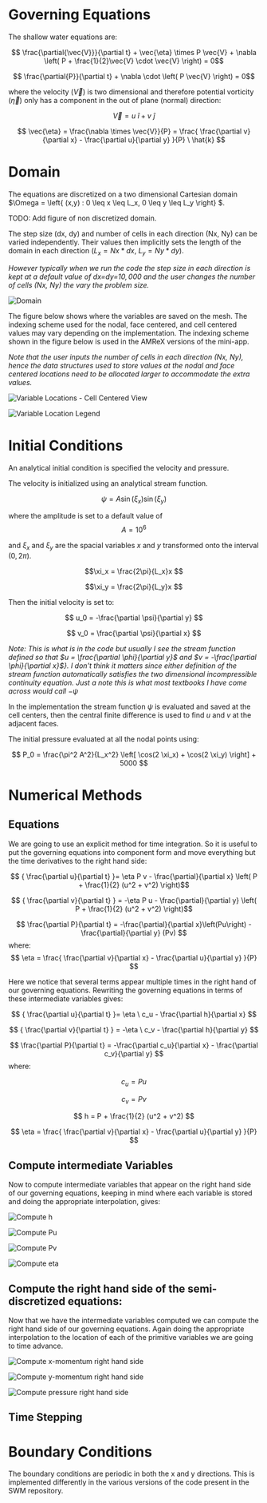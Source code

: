 # Governing Equations
The shallow water equations are:

$$ \frac{\partial{\vec{V}}}{\partial t} + \vec{\eta} \times P \vec{V} + \nabla \left( P + \frac{1}{2}\vec{V} \cdot \vec{V} \right) = 0$$

$$ \frac{\partial{P}}{\partial t} + \nabla \cdot \left( P \vec{V} \right) = 0$$

where the velocity $(\vec{V})$ is two dimensional and therefore potential vorticity $(\vec{\eta})$ only has a component in the out of plane (normal) direction:

$$ \vec{V} = u \ \hat{i} + v \ \hat{j} $$

$$ \vec{\eta} = \frac{\nabla \times \vec{V}}{P} = \frac{ \frac{\partial v}{\partial x} - \frac{\partial u}{\partial y} }{P} \ \hat{k} $$

# Domain


The equations are discretized on a two dimensional Cartesian domain $\Omega = \left\{ (x,y) : 0 \leq x \leq L_x,  0 \leq y \leq L_y \right\} $. 

TODO: Add figure of non discretized domain.

The step size (dx, dy) and number of cells in each direction (Nx, Ny) can be varied independently. Their values then implicitly sets the length of the domain in each direction $(L_x = Nx * dx, \ L_y = Ny * dy)$. 

*However typically when we run the code the step size in each direction is kept at a default value of dx=dy=$10,000$ and the user changes the number of cells (Nx, Ny) the vary the problem size.*  

![Domain](./figures/domain.png)

The figure below shows where the variables are saved on the mesh. The indexing scheme used for the nodal, face centered, and cell centered values may vary depending on the implementation. The indexing scheme shown in the figure below is used in the AMReX versions of the mini-app. 

*Note that the user inputs the number of cells in each direction (Nx, Ny), hence the data structures used to store values at the nodal and face centered locations need to be allocated larger to accommodate the extra values.*


![Variable Locations - Cell Centered View](./figures/Unit_Cell_Cell_Centered.jpg)

![Variable Location Legend](./figures/Variable_Location_Color_Legend.png)


# Initial Conditions
An analytical initial condition is specified the velocity and pressure.

The velocity is initialized using an analytical stream function. 

$$ \psi = A \sin(\xi_x) \sin(\xi_y) $$

where the amplitude is set to a default value of 
$$ A = 10^6 $$

and $\xi_x$ and $\xi_y$ are the spacial variables $x$ and $y$ transformed onto the interval $(0, 2\pi)$.

$$\xi_x = \frac{2\pi}{L_x}x $$

$$\xi_y = \frac{2\pi}{L_y}x $$

Then the initial velocity is set to:

$$ u_0 = -\frac{\partial \psi}{\partial y} $$

$$ v_0 = \frac{\partial \psi}{\partial x} $$

*Note: This is what is in the code but usually I see the stream function defined so that $u = \frac{\partial \phi}{\partial y}$ and $v = -\frac{\partial \phi}{\partial x}$}. I don't think it matters since either definition of the stream function automatically satisfies the two dimensional incompressible continuity equation. Just a note this is what most textbooks I have come across would call $-\psi$*

In the implementation the stream function $\psi$ is evaluated and saved at the cell centers, then the central finite difference is used to find $u$ and $v$ at the adjacent faces.

The initial pressure evaluated at all the nodal points using:

$$ P_0 =  \frac{\pi^2 A^2}{L_x^2} \left[ \cos(2 \xi_x) + \cos(2 \xi_y) \right] + 5000 $$ 

# Numerical Methods

## Equations
We are going to use an explicit method for time integration. So it is useful to put the governing equations into component form and move everything but the time derivatives to the right hand side:

$$ { \frac{\partial u}{\partial t} }= \eta P v - \frac{\partial}{\partial x} \left( P + \frac{1}{2} (u^2 + v^2) \right)$$


$$  { \frac{\partial v}{\partial t} } = -\eta P u - \frac{\partial}{\partial y} \left( P + \frac{1}{2} (u^2 + v^2) \right)$$


$$  \frac{\partial P}{\partial t} = -\frac{\partial}{\partial x}\left(Pu\right) - \frac{\partial}{\partial y} (Pv) $$
where:
$$ \eta = \frac{ \frac{\partial v}{\partial x} - \frac{\partial u}{\partial y} }{P} $$

Here we notice that several terms appear multiple times in the right hand of our governing equations. Rewriting the governing equations in terms of these intermediate variables gives:

$$ { \frac{\partial u}{\partial t} }= \eta \ c_u - \frac{\partial h}{\partial x} $$


$$  { \frac{\partial v}{\partial t} } = -\eta \ c_v - \frac{\partial h}{\partial y} $$


$$  \frac{\partial P}{\partial t} = -\frac{\partial c_u}{\partial x} - \frac{\partial c_v}{\partial y} $$
where:

$$ c_u = P u $$

$$ c_v = P v $$

$$ h = P + \frac{1}{2} (u^2 + v^2)  $$

$$ \eta = \frac{ \frac{\partial v}{\partial x} - \frac{\partial u}{\partial y} }{P} $$

## Compute intermediate Variables
Now to compute intermediate variables that appear on the right hand side of our governing equations, keeping in mind where each variable is stored and doing the appropriate interpolation, gives:

![Compute h](./figures/compute_h.png)

![Compute Pu](./figures/compute_pu.png)

![Compute Pv](./figures/compute_pv.png)

![Compute eta](./figures/compute_eta.png)

## Compute the right hand side of the semi-discretized equations:
Now that we have the intermediate variables computed we can compute the right hand side of our governing equations. Again doing the appropriate interpolation to the location of each of the primitive variables we are going to time advance.

![Compute x-momentum right hand side](./figures/compute_x_momentum.png)

![Compute y-momentum right hand side](./figures/compute_y_momentum.png)

![Compute pressure right hand side](./figures/compute_pressure.png)

## Time Stepping

# Boundary Conditions
The boundary conditions are periodic in both the x and y directions. This is implemented differently in the various versions of the code present in the SWM repository.
